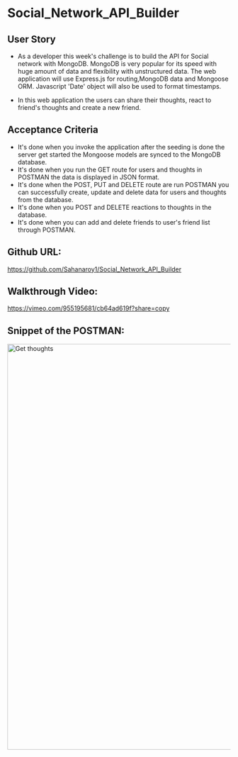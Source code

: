 # Social_Network_API_Builder

## User Story
* As a developer this week's challenge is to build the API for Social network with MongoDB. MongoDB is very popular for its speed with huge amount of data and flexibility with unstructured data. The web application will use Express.js for routing,MongoDB data and Mongoose ORM. Javascript 'Date' object will also be used to format timestamps.

* In this web application the users can share their thoughts, react to friend's thoughts and create a new friend.

## Acceptance Criteria
* It's done when you invoke the application after the seeding is done the server get started the Mongoose models are synced to the MongoDB database.
* It's done when you run the GET route for users and thoughts in POSTMAN the data is displayed in JSON format.
* It's done when the POST, PUT and DELETE route are run POSTMAN you can successfully create, update and delete data for users and thoughts from the database.
* It's done when you POST and DELETE reactions to thoughts in the database.
* It's done when you can add and delete friends to user's friend list through POSTMAN.

## Github URL:
https://github.com/Sahanaroy1/Social_Network_API_Builder

## Walkthrough Video:
https://vimeo.com/955195681/cb64ad619f?share=copy

## Snippet of the POSTMAN:
<img width="916" alt="Get thoughts" src="https://github.com/Sahanaroy1/Social_Network_API_Builder/assets/127791384/f11b6bda-4222-4679-a156-6b3b1c5d6539">
